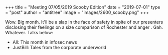 +++
title =  "Meeting 07/05/2019 Scooby Edition"
date = "2019-07-01"
type = "post"
author = "antitree"
image = "images/2600_scooby.png"
+++

Wow. Big month. It'll be a slap in the face of safety in spite of our
presenters disclosing their feelings on a size comparison of Rochester
and anger . Gah. Whatever. Talks below:

* All: This month in infosec news
* JustBill: Tales from the corporate underworld

